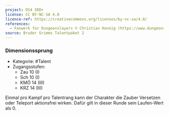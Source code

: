 ```yaml
---
project: DS4 SRD+
license: CC BY-NC-SA 4.0
licence-ref: https://creativecommons.org/licenses/by-nc-sa/4.0/
references: 
  - Fanwerk for Dungeonslayers © Christian Kennig (https://www.dungeonslayers.net/)
source: Bruder Grimms Talentpaket 2
---
```


### Dimensionssprung

- Kategorie: #Talent
- Zugangsstufen:
  - Zau 10 (I)
  - Sch 10 (I)
  - KMÖ 14 (III)
  - KRZ 14 (III)

Einmal pro Kampf pro Talentrang kann der Charakter die Zauber Versetzen oder Teleport aktionsfrei wirken. Dafür gilt in dieser Runde sein Laufen-Wert als 0.

